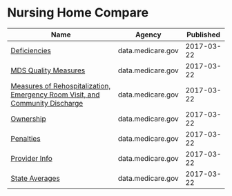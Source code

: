 # Nursing Home Compare

Name | Agency | Published
---- | ---- | ---------
[Deficiencies](../datasets/r5ix-sfxw.md) | data.medicare.gov | 2017-03-22
[MDS Quality Measures](../datasets/djen-97ju.md) | data.medicare.gov | 2017-03-22
[Measures of Rehospitalization, Emergency Room Visit, and Community Discharge](../datasets/ijh5-nb2v.md) | data.medicare.gov | 2017-03-22
[Ownership](../datasets/y2hd-n93e.md) | data.medicare.gov | 2017-03-22
[Penalties](../datasets/g6vv-u9sr.md) | data.medicare.gov | 2017-03-22
[Provider Info](../datasets/4pq5-n9py.md) | data.medicare.gov | 2017-03-22
[State Averages](../datasets/xcdc-v8bm.md) | data.medicare.gov | 2017-03-22

